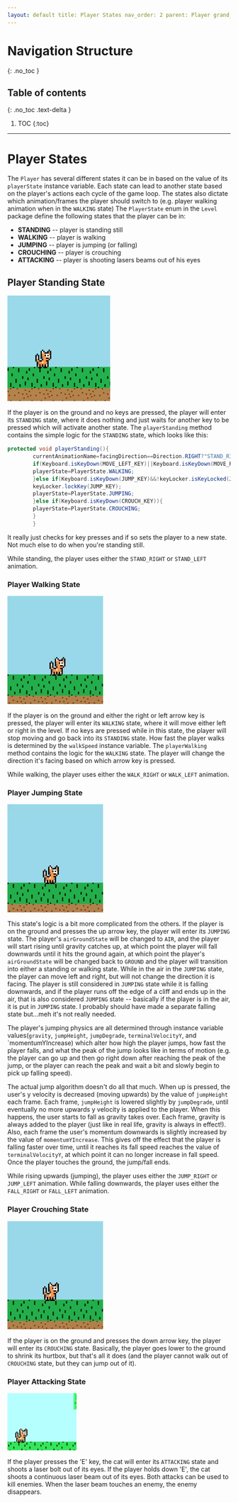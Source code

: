 ```yaml
---
layout: default title: Player States nav_order: 2 parent: Player grand_parent: Game Code Details permalink: /GameCodeDetails/Player/PlayerStates
---
```


# Navigation Structure

{: .no_toc }

## Table of contents

{: .no_toc .text-delta }

1. TOC {:toc}

---

# Player States

The `Player` has several different states it can be in based on the value of its `playerState` instance variable. Each state can lead to another state based on the player's actions each cycle of the game loop. The states also dictate which animation/frames the player should switch to (e.g. player walking animation when in the `WALKING` state)
The `PlayerState` enum in the `Level` package define the following states that the player can be in:

- **STANDING** -- player is standing still
- **WALKING** -- player is walking
- **JUMPING** -- player is jumping (or falling)
- **CROUCHING** -- player is crouching
- **ATTACKING** -- player is shooting lasers beams out of his eyes

## Player Standing State

![player-standing.PNG](../../../assets/images/player-standing.PNG)

If the player is on the ground and no keys are pressed, the player will enter its `STANDING` state, where it does nothing and just waits for another key to be pressed which will activate another state. The `playerStanding` method contains the simple logic for the `STANDING` state, which looks like this:

```java
protected void playerStanding(){
        currentAnimationName=facingDirection==Direction.RIGHT?"STAND_RIGHT":"STAND_LEFT";
        if(Keyboard.isKeyDown(MOVE_LEFT_KEY)||Keyboard.isKeyDown(MOVE_RIGHT_KEY)){
        playerState=PlayerState.WALKING;
        }else if(Keyboard.isKeyDown(JUMP_KEY)&&!keyLocker.isKeyLocked(JUMP_KEY)){
        keyLocker.lockKey(JUMP_KEY);
        playerState=PlayerState.JUMPING;
        }else if(Keyboard.isKeyDown(CROUCH_KEY)){
        playerState=PlayerState.CROUCHING;
        }
        }
```

It really just checks for key presses and if so sets the player to a new state. Not much else to do when you're standing still.

While standing, the player uses either the `STAND_RIGHT` or `STAND_LEFT` animation.

### Player Walking State

![player-walking.gif](../../../assets/images/player-walking.gif)

If the player is on the ground and either the right or left arrow key is pressed, the player will enter its `WALKING` state, where it will move either left or right in the level. If no keys are pressed while in this state, the player will stop moving and go back into its `STANDING` state. How fast the player walks is determined by the `walkSpeed` instance variable. The `playerWalking` method contains the logic for the `WALKING` state. The player will change the direction it's facing based on which arrow key is pressed.

While walking, the player uses either the `WALK_RIGHT` or `WALK_LEFT` animation.

### Player Jumping State

![player-jumping.gif](../../../assets/images/player-jumping.gif)

This state's logic is a bit more complicated from the others. If the player is on the ground and presses the up arrow key, the player will enter its `JUMPING` state. The player's `airGroundState` will be changed to `AIR`, and the player will start rising until gravity catches up, at which point the player will fall downwards until it hits the ground again, at which point the player's `airGroundState` will be changed back to `GROUND` and the player will transition into either a standing or walking state. While in the air in the `JUMPING` state, the player can move left and right, but will not change the direction it is facing. The player is still considered in `JUMPING` state while it is falling downwards, and if the player runs off the edge of a cliff and ends up in the air, that is also considered `JUMPING` state -- basically if the player is in the air, it is put in
`JUMPING` state. I probably should have made a separate falling state but...meh it's not really needed.

The player's jumping physics are all determined through instance variable values(`gravity`, `jumpHeight`, `jumpDegrade`, `terminalVelocityY`, and `momentumYIncrease)
which alter how high the player jumps, how fast the player falls, and what the peak of the jump looks like in terms of motion (e.g. the player can go up and then go right down after reaching the peak of the jump, or the player can reach the peak and wait a bit and slowly begin to pick up falling speed).

The actual jump algorithm doesn't do all that much. When up is pressed, the user's y velocity is decreased (moving upwards) by the value of `jumpHeight`
each frame. Each frame, `jumpHeight` is lowered slightly by `jumpDegrade`, until eventually no more upwards y velocity is applied to the player. When this happens, the user starts to fall as gravity takes over. Each frame, gravity is always added to the player (just like in real life, gravity is always in effect!). Also, each frame the user's momentum downwards is slightly increased by the value of `momentumYIncrease`. This gives off the effect that the player is falling faster over time, until it reaches its fall speed reaches the value of `terminalVelocityY`, at which point it can no longer increase in fall speed. Once the player touches the ground, the jump/fall ends.

While rising upwards (jumping), the player uses either the `JUMP_RIGHT` or `JUMP_LEFT` animation. While falling downwards, the player uses either the `FALL_RIGHT` or `FALL_LEFT` animation.

### Player Crouching State

![player-crouching.gif](../../../assets/images/player-crouching.gif)

If the player is on the ground and presses the down arrow key, the player will enter its `CROUCHING` state. Basically, the player goes lower to the ground to shrink its hurtbox, but that's all it does (and the player cannot walk out of `CROUCHING` state, but they can jump out of it).

### Player Attacking State

![ezgif.com-gif-maker.gif](../../../assets/images/ezgif.com-gif-maker.gif)

If the player presses the 'E' key, the cat will enter its `ATTACKING` state and shoots a laser bolt out of its eyes. If the player holds down 'E', the cat shoots a continuous laser beam out of its eyes. Both attacks can be used to kill enemies. When the laser beam touches an enemy, the enemy disappears.
